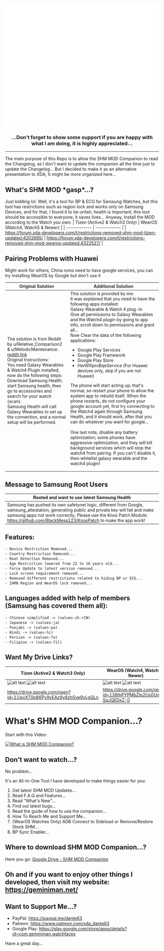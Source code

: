<div align="center">
	<br>
		<img src="imgs/header.svg" width="800" height="400">
	<br>
	<h3>...Don't forget to show some support if you are happy with what I am doing, it is highly appreciated...</h3>
</div>

---

The main purpose of this Repo is to allow the SHM MOD Companion to read the Changelog, as I don't want to update the companion all the time just to update the Changelog...
But I decided to make it as an alternative presentation to XDA, It might be more organized here...

## What's SHM MOD \*gasp\*...?

Just kidding lol. Well, it's a tool for BP & ECG for Samsung Watches, but this tool has restrictions such as region lock and works only on Samsung Devices, and for that, I found it to be unfair; health is important, this tool should be accessible to everyone, it saves lives... Anyway, Install the MOD according to the Watch you own:
| Tizen (Active2 & Watch3 Only)  | WearOS (Watch4, Watch5 & Newer) |
| ------------- | ------------- |
| https://forum.xda-developers.com/t/restrictions-removed-shm-mod-tizen-updated.4202685/  | https://forum.xda-developers.com/t/restrictions-removed-shm-mod-wearos-updated.4322527/  |

## Pairing Problems with Huawei
Might work for others, China roms need to have google services, you can try installing WearOS by Google but don't use it
	<table>
		<thead>
			<tr>
				<th><font color="#313030">Original Solution</font></th>
				<th><font color="#313030">Additional Solution</font></th>
			</tr>
		</thead>
		<tbody>
			<tr>
				<td>The solution is from Reddit by u/Relative_Comparison2 &amp; u/MelodicMaintenance: <a href="https://www.reddit.com/r/WearOS/comments/p82h39/comment/h9rpsob/?utm_term=37596048491&amp;context=3&amp;utm_medium=comment_embed&amp;utm_source=embed&amp;utm_name=d5a31db0-a614-11ed-8594-aed5afdf7c67" target="_blank">reddit link</a><br>
    Original Instructions:<br>
    You need Galaxy Wearables & Watch4 Plugin installed, now do the following steps:<br>
Download Samsung Health.<br>
start Samsung health, then go to accessories and search for your watch (scan).<br>
Samsung Health will call Galaxy Wearables to set up the connection, and a normal setup will be performed.</td>
				<td>This solution is provided by me:<br>
It was explained that you need to have the following apps installed:<br>
Galaxy Wearable & Watch 4 plug-in<br>
Give all permissions to Galaxy Wearables and the Watch4 plugin by going to app info, scroll down to permissions and grant all...<br>
Now Clear the data of the following applications:<br>
 - Google Play Services<br>
 - Google Play Framework<br>
 - Google Play Store<br>
 - HwWifiproBqeService (For Huawei devices only, skip if you are not Huawei)<br>

The phone will start acting up; that's normal, so restart your phone to allow the system app to rebuild itself. When the phone restarts, do not configure your google account yet, first try connecting to the Watch4 again through Samsung Health, and it should work, after that you can do whatever you want for google...<br>
<br>
One last note, disable any battery optimization; some phones have aggressive optimization, and they will kill background services which will stop the watch4 from pairing. If you can't disable it, then whitelist galaxy wearable and the watch4 plugin!</td>
			</tr>
		</tbody>
	</table>

## Message to Samsung Root Users
| Rooted and want to use latest Samsung Health |
| ------------- |
| Samsung has pushed its own safetynet logic, different from Google, samsung_attestation, generating public and private key will fail and make samsung apps not work correctly, Please use the Knox Patch Module: https://github.com/BlackMesa123/KnoxPatch to make the app work! |

## Features:
	- Device Restriction Removed...
	- Country Restriction Removed...
	- Root Detection Removed...
	- Age Restriction lowered from 22 to 16 years old...
	- Force Update to latest version removed...
	- Lock screen requirement removed...
	- Removed different restrictions related to hiding BP or ECG...
 	- IHRN Region and WearOS lock removed...
## Languages added with help of members (Samsung has covered them all):
	- Chinese simplified -> (values-zh-rCN)
	- Japanese -> (values-ja)
	- Punjabi -> (values-pa)
	- Hindi -> (values-hi)
	- Persian -> (values-fa)
	- Filipino -> (values-fil)

## Want My Drive Links?
| Tizen (Active2 & Watch3 Only)  | WearOS (Watch4, Watch5 & Newer) |
| ------------- | ------------- |
| ![alt text](https://forum.xda-developers.com/data/attachments/3987/3987761-7dc49a030f60a468ba29d559aa389158.jpg "Tizen Phone App Logo") ![alt text](https://forum.xda-developers.com/data/attachments/3987/3987759-a5bbd202adce03db4d55c50525d9087c.jpg "Tizen Watch App Logo") | ![alt text](https://forum.xda-developers.com/data/attachments/3987/3987605-8f90c24f868731f21eb42ea90df74b72.jpg "WearOS Phone App Logo") ![alt text](https://forum.xda-developers.com/data/attachments/3987/3987607-dd87ef6e629693d0e1d1fd6431d79a55.jpg "WearOS Watch App Logo") |
| https://drive.google.com/open?id=11ievXT0p86Py9vEAz9y8zh5ve9yLgQLn  | https://drive.google.com/open?id=138thPYPMbZIp2Us0Unx_h-SqJQEDxZ-0  |

# What's SHM MOD Companion...?
Start with this Video:

[![What is SHM MOD Companion?](https://img.youtube.com/vi/QzYjqrgnKU0/0.jpg)](https://www.youtube.com/watch?v=QzYjqrgnKU0)

## Don't want to watch...?
No problem...

It's an All-In-One Tool I have developed to make things easier for you:
 1. Get latest SHM MOD Updates...
 2. Read F.A.Q and Features...
 3. Read "What's New"...
 4. Find out latest bugs...
 5. Read the guide of how to use the companion...
 6. How To Reach Me and Support Me...
 7. (WearOS Watches Only) ADB Connect to Sideload or Remove/Restore Stock SHM...
 8. BP Sync Enabler...
 
 ## Where to download SHM MOD Companion...?
 Here you go: [Google Drive - SHM MOD Companion](https://drive.google.com/open?id=1xrIX5-MkObdiDiOjvoayu65F0oPKmINq)
 
 ## Oh and if you want to enjoy other things I developed, then visit my website: https://geminiman.net/
 
 ## Want to Support Me...?
 
 + PayPal: https://paypal.me/dante63
 + Patreon: https://www.patreon.com/xda_dante63
 + Google Play: https://play.google.com/store/apps/details?id=com.geminiman.watchfaces
 
 Have a great day...
